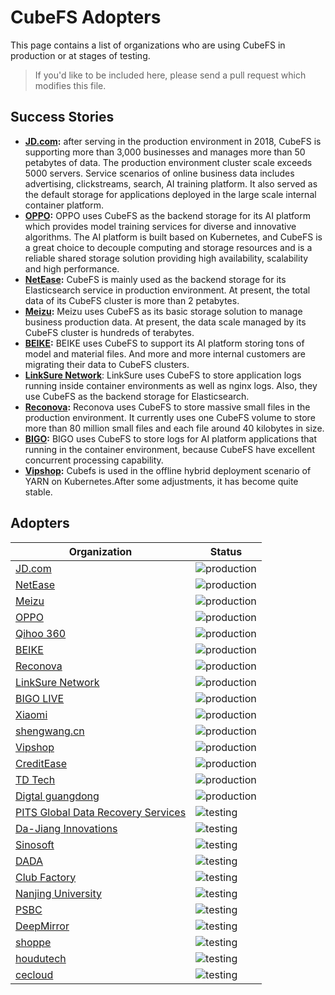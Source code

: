 # CubeFS Adopters

This page contains a list of organizations who are using CubeFS in production or at stages of testing.

>If you'd like to be included here, please send a pull request which modifies this file.

## Success Stories

- **[JD.com](https://www.jd.com):** after serving in the production environment in 2018, CubeFS is supporting more than 3,000 businesses and manages more than 50 petabytes of data. The production environment cluster scale exceeds 5000 servers. Service scenarios of online business data includes advertising, clickstreams, search, AI training platform. It also served as the default storage for applications deployed in the large scale internal container platform.
- **[OPPO](https://www.oppo.com/en):** OPPO uses CubeFS as the backend storage for its AI platform which provides model training services for diverse and innovative algorithms. The AI platform is built based on Kubernetes, and CubeFS is a great choice to decouple computing and storage resources and is a reliable shared storage solution providing high availability, scalability and high performance.
- **[NetEase](https://www.163.com):** CubeFS is mainly used as the backend storage for its Elasticsearch service in production environment. At present, the total data of its CubeFS cluster is more than 2 petabytes.
- **[Meizu](https://www.meizu.com):** Meizu uses CubeFS as its basic storage solution to manage business production data. At present, the data scale managed by its CubeFS cluster is hundreds of terabytes.
- **[BEIKE](https://ke.com):** BEIKE uses CubeFS to support its AI platform storing tons of model and material files. And more and more internal customers are migrating their data to CubeFS clusters.
- **[LinkSure Network](https://cn.wifi.com)**: LinkSure uses CubeFS to store application logs running inside container environments as well as nginx logs. Also, they use CubeFS as the backend storage for Elasticsearch.
- **[Reconova](http://www.reconova.com):** Reconova uses CubeFS to store massive small files in the production environment. It currently uses one CubeFS volume to store more than 80 million small files and each file around 40 kilobytes in size.
- **[BIGO](https://www.bigo.sg/):** BIGO uses CubeFS to store logs for AI platform applications that running in the container environment, because CubeFS have excellent concurrent processing capability.
- **[Vipshop](https://www.vip.com/):** Cubefs is used in the offline hybrid deployment scenario of YARN on Kubernetes.After some adjustments, it has become quite stable.

## Adopters

| Organization | Status |
| ------------ | ------ |
| [JD.com](https://www.jd.com) | ![production](https://img.shields.io/badge/-production-blue?style=flat) |
| [NetEase](https://www.163.com) | ![production](https://img.shields.io/badge/-production-blue?style=flat) |
| [Meizu](https://www.meizu.com) | ![production](https://img.shields.io/badge/-production-blue?style=flat) |
| [OPPO](https://www.oppo.com/en) | ![production](https://img.shields.io/badge/-production-blue?style=flat) |
| [Qihoo 360](https://www.so.com) | ![production](https://img.shields.io/badge/-production-blue?style=flat) |
| [BEIKE](https://www.ke.com) | ![production](https://img.shields.io/badge/-production-blue?style=flat) |
| [Reconova](http://www.reconova.com) | ![production](https://img.shields.io/badge/-production-blue?style=flat) |
| [LinkSure Network](https://cn.wifi.com) | ![production](https://img.shields.io/badge/-production-blue?style=flat) |
| [BIGO LIVE](https://www.bigo.tv/cn/) | ![production](https://img.shields.io/badge/-production-blue?style=flat) |
| [Xiaomi](https://www.mi.com/global/) | ![production](https://img.shields.io/badge/-production-blue?style=flat) |
| [shengwang.cn](https://www.shengwang.cn/) | ![production](https://img.shields.io/badge/-production-blue?style=flat) |
| [Vipshop](https://www.vip.com/) | ![production](https://img.shields.io/badge/-production-blue?style=flat) |
| [CreditEase](https://www.creditease.com/) | ![production](https://img.shields.io/badge/-production-blue?style=flat) |
| [TD Tech](https://www.td-tech.com/) | ![production](https://img.shields.io/badge/-production-blue?style=flat) |
| [Digtal guangdong](https://www.digitalgd.com.cn/) | ![production](https://img.shields.io/badge/-production-blue?style=flat) |
| [PITS Global Data Recovery Services](https://www.pitsdatarecovery.net/) | ![testing](https://img.shields.io/badge/-testing-green?style=flat) |
| [Da-Jiang Innovations](https://www.dji.com/cn) | ![testing](https://img.shields.io/badge/-testing-green?style=flat) |
| [Sinosoft](http://www.sinosoft.com.cn) | ![testing](https://img.shields.io/badge/-testing-green?style=flat) |
| [DADA](https://about.imdada.cn) | ![testing](https://img.shields.io/badge/-testing-green?style=flat) |
| [Club Factory](https://www.wholeeprime.com/) | ![testing](https://img.shields.io/badge/-testing-green?style=flat) |
| [Nanjing University](https://www.nju.edu.cn/en/) | ![testing](https://img.shields.io/badge/-testing-green?style=flat) |
| [PSBC](https://www.psbc.com/) | ![testing](https://img.shields.io/badge/-testing-green?style=flat) |
| [DeepMirror](https://deepmirror.vercel.app/) | ![testing](https://img.shields.io/badge/-testing-green?style=flat) |
| [shoppe](https://shopee.com/) | ![testing](https://img.shields.io/badge/-testing-green?style=flat) |
| [houdutech](https://www.houdutech.cn) | ![testing](https://img.shields.io/badge/-testing-green?style=flat) |
| [cecloud](https://www.cecloud.com/) | ![testing](https://img.shields.io/badge/-testing-green?style=flat) |
